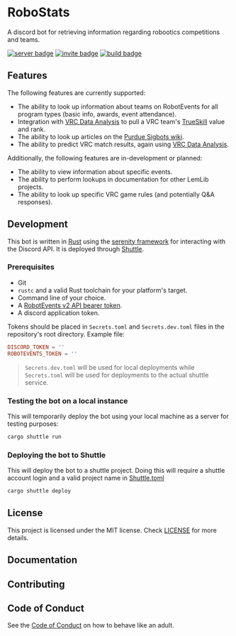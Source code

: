 # RoboStats
A discord bot for retrieving information regarding robootics competitions and teams.

[![server badge][]][server link] [![invite badge][]][invite link] [![build badge][]][build link] 

## Features

The following features are currently supported:
- The ability to look up information about teams on RobotEvents for all program types (basic info, awards, event attendance).
- Integration with [VRC Data Analysis](https://vrc-data-analysis.com/) to pull a VRC team's [TrueSkill](https://www.microsoft.com/en-us/research/project/trueskill-ranking-system/) value and rank.
- The ability to look up articles on the [Purdue Sigbots wiki](wiki.purduesigbots.com/).
- The ability to predict VRC match results, again using [VRC Data Analysis](https://vrc-data-analysis.com/).

Additionally, the following features are in-development or planned:
- The ability to view information about specific events.
- The ability to perform lookups in documentation for other LemLib projects.
- The ability to look up specific VRC game rules (and potentially Q&A responses).

## Development

This bot is written in [Rust](https://www.rust-lang.org/) using the [serenity framework](https://docs.rs/serenity/) for interacting with the Discord API. It is deployed through [Shuttle](https://shuttle.rs/).

### Prerequisites
- Git
- `rustc` and a valid Rust toolchain for your platform's target.
- Command line of your choice.
- A [RobotEvents v2 API bearer token](https://www.robotevents.com/api/v2/).
- A discord application token.

Tokens should be placed in `Secrets.toml` and `Secrets.dev.toml` files in the repository's root directory. Example file:

```toml
DISCORD_TOKEN = ''
ROBOTEVENTS_TOKEN = ''
```

> `Secrets.dev.toml` will be used for local deployments while `Secrets.toml` will be used for deployments to the actual shuttle service.

### Testing the bot on a local instance
This will temporarily deploy the bot using your local machine as a server for testing purposes:
```sh
cargo shuttle run
```

### Deploying the bot to Shuttle
This will deploy the bot to a shuttle project. Doing this will require a shuttle account login and a valid project name in [Shuttle.toml](./Shuttle.toml)
```sh
cargo shuttle deploy
```

## License
This project is licensed under the MIT license. Check [LICENSE](https://github.com/LemLib/V5-Sim-//blob/main/LICENSE) for more details.

## Documentation

## Contributing

## Code of Conduct
See the [Code of Conduct](https://github.com/LemLib/robostats/blob/main/.github/CODE_OF_CONDUCT.md) on how to behave like an adult.

[server badge]: https://img.shields.io/badge/discord-join-green?serverId=1094397185141002340&label=Discord%20Server&logo=discord&logoColor=e6edf3&labelColor=30363d&color=2f81f7&style=for-the-badge
[server link]: https://discord.gg/yXPytbW9TC
[invite badge]: https://img.shields.io/badge/Invite-238636?style=for-the-badge&label=Invite%20Bot&labelColor=30363d&color=238636&logo=discord&logoColor=e6edf3
[invite link]: https://discord.com/api/oauth2/authorize?client_id=1181453354677850172&permissions=414464657472&scope=bot+applications.commands
[build badge]: https://img.shields.io/github/actions/workflow/status/LemLib/robostats/rust.yml?style=for-the-badge&labelColor=30363d&logo=rust&logoColor=e6edf3
[build link]: https://github.com/LemLib/robostats/actions
